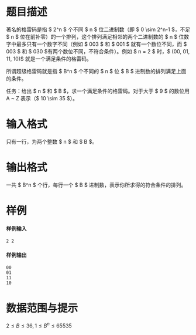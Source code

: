 
# 题目描述

著名的格雷码是指 $ 2^n $ 个不同 $ n $ 位二进制数（即 $ 0 \sim 2^n-1 $，不足 $ n $ 位在前补零）的一个排列，这个排列满足相邻的两个二进制数的 $ n $ 位数字中最多只有一个数字不同（例如 $ 003 $ 和 $ 001 $ 就有一个数位不同，而 $ 003 $ 和 $ 030 $有两个数位不同，不符合条件）。例如 $ n = 2 $ 时，$ (00, 01, 11, 10)$ 就是一个满足条件的格雷码。 

所谓超级格雷码就是指 $ B^n $ 个不同的 $ n $ 位 $ B $ 进制数的排列满足上面的条件。 

任务：给出 $ n $ 和 $ B $，求一个满足条件的格雷码。对于大于 $ 9 $ 的数位用 A ~ Z 表示（$ 10 \sim 35 $）。

# 输入格式

只有一行，为两个整数 $ n $ 和 $ B $。

# 输出格式

一共 $ B^n $ 个行，每行一个 $ B $ 进制数，表示你所求得的符合条件的排列。

# 样例

#### 样例输入
```plain
2 2
```

#### 样例输出
```plain
00
01
11
10
```

# 数据范围与提示

$2 \leq B \leq 36, 1 \leq B^n \leq 65535$

